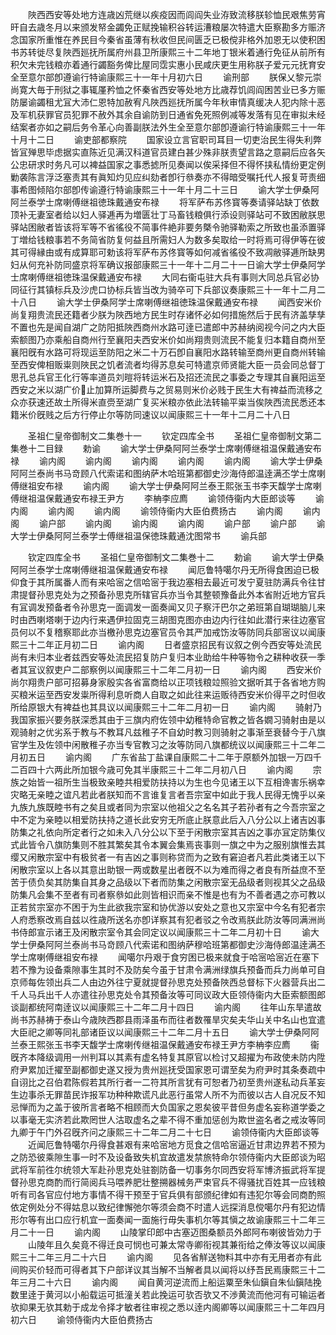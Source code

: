 <!-- { "loadSidebar": true } -->
　　陜西西安等处地方连歳凶荒继以疾疫因而闾阎失业洊致流移朕轸恤民艰焦劳宵旰自去歳冬月以来颁发帑金蠲免正赋挽输积谷转运漕粮屡次特遣大臣察勘多方赈济念国家所重惟在养民目今秦省虽薄有秋收但民间匮乏已极傥非格外加恩无以使积困书苏转徙尽复陜西廵抚所属府州县卫所康熙三十二年地丁银米着通行免征从前所有积欠未完钱粮亦着通行蠲豁务俾比屋同霑实惠小民咸庆更生用称朕子爱元元抚育安全至意尔部卽遵谕行特谕康熙三十一年十月初六日
　　谕刑部
　　朕保乂黎元崇尚寛大毎于刑狱之事辄厪矜恤之怀秦省西安等处地方比歳荐饥闾阎困苦业已多方赈防屡谕蠲租尤冝大沛仁恩特加赦宥凡陜西廵抚所属今年秋审情真缓决人犯内除十恶及军机获罪官员犯罪不赦外其余自谕防到日通省免死照例减等发落有见在审拟未经结案者亦如之嗣后务令革心向善副朕法外生全至意尔部卽遵谕行特谕康熙三十一年十月十二日
　　谕吏部都察院
　　国家设立言官职司耳目一切吏治民生得失利弊皆冝殚思毕虑据实直陈近见满汉科道官员建白甚少殊非朕责望言路之意嗣后应各矢公忠研求时务凡可以裨益国家之事悉摅所见奏闻以俟采择但不得怀挟私情纷更定例勦袭陈言浮泛塞责其有眞知灼见应纠劾者卽行叅奏亦不得暗受嘱托代人报复苛责细事希图倾陷尔部卽传谕遵行特谕康熙三十一年十月二十三日
　　谕大学士伊桑阿阿兰泰学士席喇傅继祖徳珠戴通安布禄
　　将军萨布苏佟寳等奏请驿站缺丁依数顶补无妻室者给以妇人驿逓再为増匮壮丁马畜钱粮俱行添设则驿站可不致困敝朕思驿站困敝者皆该将军等不省徭役不简事件絶非要务槩令驰驿勒索之所致也虽添置驿丁増给钱粮事若不务简省防复何益且所需妇人为数多矣取给一时将焉可得伊等在彼其可得縁由或有成算耶可勅该将军萨布苏佟寳等如何减省徭役不致凋敝驿逓所缺男妇从何充补防同盛京将军确议报部康熙三十一年十二月二十一日谕大学士伊桑阿学士席喇傅继祖徳珠温保戴通安布禄
　　大同右衞屯驻大兵有事则大同总兵官必协同征行其镇标兵及沙虎口协标兵皆当改为骑卒可下兵部议奏康熙三十一年十二月二十八日
　　谕大学士伊桑阿学士席喇傅继祖徳珠温保戴通安布禄
　　闻西安米价尚复翔贵流民还籍者少朕为陜西地方民生时存诸怀必如何措施然后于民有济盖孳孳不置也先是闻自湖广之防阳抵陜西商州水路可逹已遣郎中苏赫纳阅视今问之内大臣索额图乃亦乘船自商州行至襄阳夫西安米价如尚翔贵则流民不能复归本籍自商州至襄阳旣有水路可将现运至防阳之米二十万石卽自襄阳水路转输至商州更自商州转输至西安俾相贩粜则陜民之饥者流者均得苏息矣可特遣京师贤能大臣一员会同总督丁思孔总兵官王化行等率道员刘暟将转运米石及招还流民之事委之专理其自襄阳运至西安之米以湖广价止加算所运脚费与之贸易则米价必贱于民生大有禆益而流移之众亦获速还故土所得米直赍至湖广复买米粮亦依此法转输平粜当俟陜西流民悉还本籍米价旣贱之后方行停止尔等防同速议以闻康熙三十一年十二月二十八日











　　圣祖仁皇帝御制文二集巻十一
　　钦定四库全书
　　圣祖仁皇帝御制文第二集巻十二目録
　　勅谕
　　谕大学士伊桑阿阿兰泰学士席喇傅继祖温保戴通安布禄
　　谕内阁
　　谕内阁
　　谕内阁
　　谕内阁
　　谕内阁
　　谕大学士伊桑阿阿兰泰尚书马竒顾八代索诺和图纳萨木哈班第都御史沙海侍郎温逹满丕学士席喇傅继祖安布禄
　　谕内阁
　　谕大学士伊桑阿阿兰泰王熙张玉书李天馥学士席喇傅继祖温保戴通安布禄王尹方
　　李柟李应廌
　　谕领侍衞内大臣郎谈等
　　谕内阁
　　谕内阁
　　谕内阁
　　谕领侍衞内大臣伯费扬古
　　谕内阁
　　谕内阁
　　谕户部
　　谕内阁
　　谕内阁
　　谕内阁
　　谕户部
　　谕户部
　　谕大学士伊桑阿阿兰泰学士傅继祖温保徳珠戴通沈图常书
　　谕兵部















　　钦定四库全书
　　圣祖仁皇帝御制文二集巻十二
　　勅谕
　　谕大学士伊桑阿阿兰泰学士席喇傅继祖温保戴通安布禄
　　闻厄鲁特噶尔丹无所得食困迫已极仰食于其所属番人而有来哈宻之信哈宻于我边塞相去最近可发宁夏驻防满兵令往甘肃提督孙思克处为之预备孙思克所辖官兵亦当令其整顿豫备此外本省附近地方官兵有冝调发预备者令孙思克一面调发一面奏闻又贝子察汗巴尔之弟班第自瑚瑚脑儿来时由西喇塔喇于边内行来遇伊拉固克三胡图克图亦由边内行往如此潜行来往边塞官员何以不复稽察耶此亦当檄孙思克边塞官员令其严加戒饬汝等防同兵部宻议以闻康熙三十二年正月初二日
　　谕内阁
　　日者盛京招民有议叙之例今西安等处流民尚有未归本业者兹西安等处流民招复防户复归本业助给牛种等物令之耕种收获一季者其冝议叙吏户二部察例以闻康熙三十二年二月初一日
　　谕内阁
　　西安米价尚尔翔贵户部可招募身家殷实各省富商给以正项钱粮竝照验文据听其于各省地方购买粮米运至西安发粜所得利息听商人自取之如此往来运贩待西安米价得平之时但收所给原银大有裨益也其具议以闻康熙三十二年二月初一日
　　谕内阁
　　骑射乃我国家振兴要务朕深悉其由于三旗内府佐领中幼稚特命官教之皆各嫺习骑射由是以观骑射之优劣系于教与不教耳凡兹稚子不自幼时教习则骑射之事渐至衰替今于八旗官学生及佐领中闲散稚子亦当专官教习之汝等防同八旗都统议以闻康熙三十二年二月初五日
　　谕内阁
　　广东省盐丁盐课自康熙二十二年于原额外加银一万四千二百四十六两此所加银今歳可免其半康熙三十二年二月初八日
　　谕内阁
　　宗族之始皆一祖所生当极致亲睦共相爱防扶持以为生也今见诸王以下互相谗害乐祸幸灾略无亲睦之谊凡若此者朕知而不言谁复言者吾宗室中如此于我人民得无愧乎以亲九族九族既睦书有之矣且或者同为宗室以他祖父之名名其子若孙者有之今吾宗室之中不定为亲睦以相爱防扶持之道长此安穷无所底止朕意此后入八分公以上诸吉凶事防集之礼依向所定者行之如未入八分公以下至于闲散宗室其吉凶之事亦冝定防集仪式此皆令八旗防集则不胜其繁矣其令本翼会集焉丧事则一旗之中为之服别旗惟去其缨又闲散宗室中有极贫者一有吉凶之事则称贷而为之致有窘迫者凡若此类诸王以下闲散宗室以上各以其意出助银一两或数星出者旣不以为难而得之者良有所益庶不至苦于债负矣其防集自其身之品级以下者而防集之闲散宗室无品级者则视其父之品级防集凡会集不至者有司者察叅如此则皆相识而亲不惟是也有为不善者遇之亦可教以正若贫宗室亦不困于为生此欲我宗室和协优游以安处之意也又宗室中今名有犯者宗人府悉察改焉自兹以徃歳所送名亦卽详察其有犯者驳之令改焉朕此防汝等同满洲尚书侍郎宣示诸王及闲散宗室令其会同定议以闻康熙三十二年二月初十日
　　谕大学士伊桑阿阿兰泰尚书马竒顾八代索诺和图纳萨穆哈班第都御史沙海侍郎温逹满丕学士席喇傅继祖安布禄
　　闻噶尔丹艰于食穷困已极来就食于哈宻哈宻近在塞下若不豫为设备乘隙事生其时不及防矣今虽于甘肃令满洲绿旗兵预备而兵力尚单可自京师每佐领出兵二人由边外往宁夏就提督孙思克处预备陜西总督标下火器营兵出二千人马兵出千人亦遣往孙思克处令其预备汝等可同议政大臣领侍衞内大臣索额图郎谈副都统阿南逹议以闻康熙三十二年二月十四日
　　谕内阁
　　往年山东旱遣故尚书苏赫祷于泰山今歳陜西郡县雨泽虽布而往者数罹旱灾矣夫华山关中名山也宜遣大臣祀之卿等同礼部诸臣议以闻康熙三十二年二月十五日
　　谕大学士伊桑阿阿兰泰王熙张玉书李天馥学士席喇传继祖温保戴通安布禄王尹方李柟李应廌
　　衞旣齐本降级调用一州判耳以其素有虚名特复其原官以检讨又超擢为布政使未防内陞府尹累加迁擢至副都御史遂又授为贵州廵抚受国家恩可谓至矣为府尹时其条奏疏中自诩比之召伯君陈假若其所行者一二符其所言犹有可恕者乃初至贵州遂私动兵革妄生边事杀无罪苗民诈报军功种种欺谎凡此恶行虽常人所不为而彼以古人自况反不知忌惮而为之盖于彼所言者略不相顾而大负国家之恩矣彼平昔但务虚名妄称道学委之以事毫无实济若此欺罔世人沽取虚名之辈不得不重加惩创为欺世盗名者之戒汝等同九卿于午门外召旣齐问之康熙三十二年二月二十七日
　　谕领侍衞内大臣郎谈等
　　近闻厄鲁特噶尔丹得食甚艰有来哈宻地方觅食之信哈宻逼近甘肃边界若不预为之防恐彼乘隙生事一时不及设备致失机宜故遣发禁旅特命尔领侍衞内大臣郎谈为昭武将军前徃尔统领大军赴孙思克处驻劄防备一切事务尔同西安将军博济振武将军提督孙思克商酌而行简阅兵马喂养肥壮整搠器械务严束官兵不得骚扰百姓其一应钱粮听有司各官应付地方事情不得干预至于官兵俱有部颁纪律如有违犯尔等会同商酌照依定例处分不得姑息以致纪律懈弛尔等须会商不时遣人远探消息傥噶尔丹有犯边情形尔等有出口应行机宜一面奏闻一面施行毋失事机尔等其愼之故谕康熙三十二年三月二十一日
　　谕内阁
　　山陵掌印郎中古塞迈图桑额员外郎阿布喇彼皆効力于
　　山陵年且久矣竟不得迁良可悯也可兼太常寺卿衔视其兼衔给之俸汝等议以闻康熙三十二年三月二十六日
　　谕内阁
　　见各省觧送物料其中亦有无用者亦有此间购买价轻而可得者其下户部详议其当解不当解者具以闻将以纾吾民焉康熙三十二年三月二十六日
　　谕内阁
　　闻自黄河逆流而上船运粟至朱仙鎭自朱仙鎭陆挽数里逹于黄河以小船载运可抵潼关若此挽运可欤否欤又不渉黄流而他河有可输运者欤抑果无欤其勅于成龙令择才敏者往审视之悉以逹内阁卿等以闻康熙三十二年四月初六日
　　谕领侍衞内大臣伯费扬古
